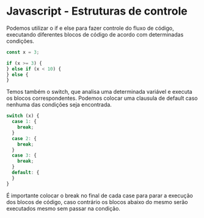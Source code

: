 # Javascript - Estruturas de controle

Podemos utilizar o if e else para fazer controle do fluxo de código, executando diferentes blocos de código de acordo com determinadas condições.

```javascript
const x = 3;

if (x >= 3) {
} else if (x < 10) {
} else {
}
```

Temos também o switch, que analisa uma determinada variável e executa os blocos correspondentes. Podemos colocar uma clausula de default caso nenhuma das condições seja encontrada.

```javascript
switch (x) {
  case 1: {
    break;
  }
  case 2: {
    break;
  }
  case 3: {
    break;
  }
  default: {
  }
}
```

É importante colocar o break no final de cada case para parar a execução dos blocos de código, caso contrário os blocos abaixo do mesmo serão executados mesmo sem passar na condição.
